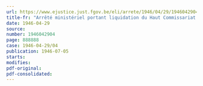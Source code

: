 ```yaml
---
url: https://www.ejustice.just.fgov.be/eli/arrete/1946/04/29/1946042904/justel
title-fr: "Arrêté ministériel portant liquidation du Haut Commissariat à la Défense de la Population civile"
date: 1946-04-29
source:
number: 1946042904
page: 888888
case: 1946-04-29/04
publication: 1946-07-05
starts:
modifies:
pdf-original:
pdf-consolidated:
---
```



